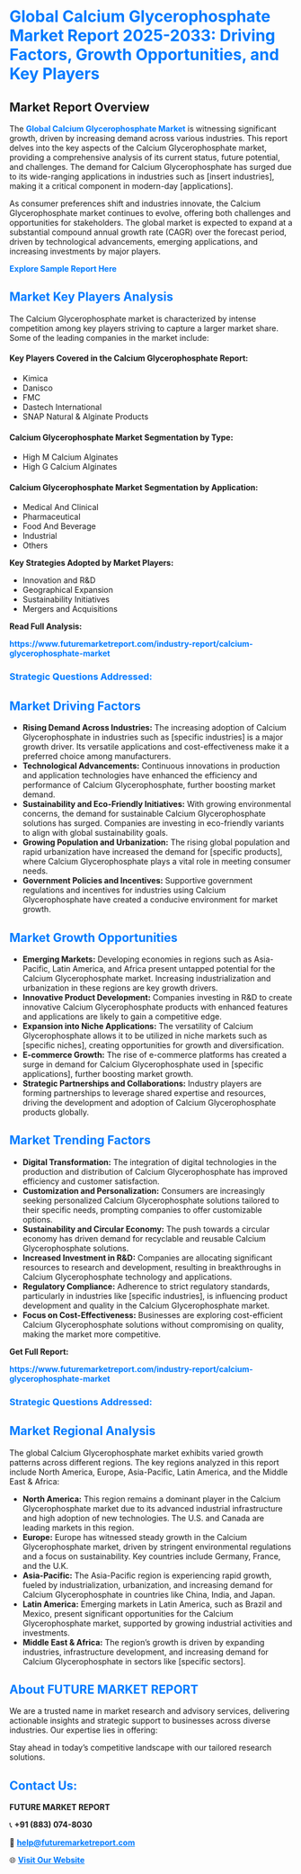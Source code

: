 <h1 style="color: #007BFF;">Global Calcium Glycerophosphate Market Report 2025-2033: Driving Factors, Growth Opportunities, and Key Players</h1>

<section id="overview">
<h2>Market Report Overview</h2>
<p>The <a href="https://www.futuremarketreport.com/industry-report/calcium-glycerophosphate-market" style="color: #007BFF; text-decoration: none;"><strong>Global Calcium Glycerophosphate Market</strong></a> is witnessing significant growth, driven by increasing demand across various industries. This report delves into the key aspects of the Calcium Glycerophosphate market, providing a comprehensive analysis of its current status, future potential, and challenges. The demand for Calcium Glycerophosphate has surged due to its wide-ranging applications in industries such as [insert industries], making it a critical component in modern-day [applications].</p>
<p>As consumer preferences shift and industries innovate, the Calcium Glycerophosphate market continues to evolve, offering both challenges and opportunities for stakeholders. The global market is expected to expand at a substantial compound annual growth rate (CAGR) over the forecast period, driven by technological advancements, emerging applications, and increasing investments by major players.</p>
</section>

<section id="overview">
<p><a href="https://www.futuremarketreport.com/request-sample/reportId=34061" style="color: #007BFF; text-decoration: none;"><strong>Explore Sample Report Here</strong></a></p>
</section>

<section id="key-players">
<h2 style="color: #007BFF;">Market Key Players Analysis</h2>
<p>The Calcium Glycerophosphate market is characterized by intense competition among key players striving to capture a larger market share. Some of the leading companies in the market include:</p>
<h4>Key Players Covered in the Calcium Glycerophosphate Report:</h4>
<ul><li>Kimica</li><li>Danisco</li><li>FMC</li><li>Dastech International</li><li>SNAP Natural &amp; Alginate Products</li></ul>
<h4>Calcium Glycerophosphate Market Segmentation by Type:</h4>
<ul><li>High M Calcium Alginates</li><li>High G Calcium Alginates</li></ul>

<h4>Calcium Glycerophosphate Market Segmentation by Application:</h4>
<ul><li>Medical And Clinical</li><li>Pharmaceutical</li><li>Food And Beverage</li><li>Industrial</li><li>Others</li></ul>
<p><strong>Key Strategies Adopted by Market Players:</strong></p>
<ul>
<li>Innovation and R&D</li>
<li>Geographical Expansion</li>
<li>Sustainability Initiatives</li>
<li>Mergers and Acquisitions</li>
</ul>
</section>

<section>
<p><strong>Read Full Analysis: </strong></p><a href="https://www.futuremarketreport.com/industry-report/calcium-glycerophosphate-market" style="color: #007BFF; text-decoration: none;"><strong>https://www.futuremarketreport.com/industry-report/calcium-glycerophosphate-market</strong></a>
<h3 style="color: #007BFF;">Strategic Questions Addressed:</h3>
</section>

<section id="driving-factors">
<h2 style="color: #007BFF;">Market Driving Factors</h2>
<ul>
<li><strong>Rising Demand Across Industries:</strong> The increasing adoption of Calcium Glycerophosphate in industries such as [specific industries] is a major growth driver. Its versatile applications and cost-effectiveness make it a preferred choice among manufacturers.</li>
<li><strong>Technological Advancements:</strong> Continuous innovations in production and application technologies have enhanced the efficiency and performance of Calcium Glycerophosphate, further boosting market demand.</li>
<li><strong>Sustainability and Eco-Friendly Initiatives:</strong> With growing environmental concerns, the demand for sustainable Calcium Glycerophosphate solutions has surged. Companies are investing in eco-friendly variants to align with global sustainability goals.</li>
<li><strong>Growing Population and Urbanization:</strong> The rising global population and rapid urbanization have increased the demand for [specific products], where Calcium Glycerophosphate plays a vital role in meeting consumer needs.</li>
<li><strong>Government Policies and Incentives:</strong> Supportive government regulations and incentives for industries using Calcium Glycerophosphate have created a conducive environment for market growth.</li>
</ul>
</section>

<section id="growth-opportunities">
<h2 style="color: #007BFF;">Market Growth Opportunities</h2>
<ul>
<li><strong>Emerging Markets:</strong> Developing economies in regions such as Asia-Pacific, Latin America, and Africa present untapped potential for the Calcium Glycerophosphate market. Increasing industrialization and urbanization in these regions are key growth drivers.</li>
<li><strong>Innovative Product Development:</strong> Companies investing in R&D to create innovative Calcium Glycerophosphate products with enhanced features and applications are likely to gain a competitive edge.</li>
<li><strong>Expansion into Niche Applications:</strong> The versatility of Calcium Glycerophosphate allows it to be utilized in niche markets such as [specific niches], creating opportunities for growth and diversification.</li>
<li><strong>E-commerce Growth:</strong> The rise of e-commerce platforms has created a surge in demand for Calcium Glycerophosphate used in [specific applications], further boosting market growth.</li>
<li><strong>Strategic Partnerships and Collaborations:</strong> Industry players are forming partnerships to leverage shared expertise and resources, driving the development and adoption of Calcium Glycerophosphate products globally.</li>
</ul>
</section>

<section id="trending-factors">
<h2 style="color: #007BFF;">Market Trending Factors</h2>
<ul>
<li><strong>Digital Transformation:</strong> The integration of digital technologies in the production and distribution of Calcium Glycerophosphate has improved efficiency and customer satisfaction.</li>
<li><strong>Customization and Personalization:</strong> Consumers are increasingly seeking personalized Calcium Glycerophosphate solutions tailored to their specific needs, prompting companies to offer customizable options.</li>
<li><strong>Sustainability and Circular Economy:</strong> The push towards a circular economy has driven demand for recyclable and reusable Calcium Glycerophosphate solutions.</li>
<li><strong>Increased Investment in R&D:</strong> Companies are allocating significant resources to research and development, resulting in breakthroughs in Calcium Glycerophosphate technology and applications.</li>
<li><strong>Regulatory Compliance:</strong> Adherence to strict regulatory standards, particularly in industries like [specific industries], is influencing product development and quality in the Calcium Glycerophosphate market.</li>
<li><strong>Focus on Cost-Effectiveness:</strong> Businesses are exploring cost-efficient Calcium Glycerophosphate solutions without compromising on quality, making the market more competitive.</li>
</ul>
</section>

<section>
<p><strong>Get Full Report: </strong></p><a href="https://www.futuremarketreport.com/industry-report/calcium-glycerophosphate-market" style="color: #007BFF; text-decoration: none;"><strong>https://www.futuremarketreport.com/industry-report/calcium-glycerophosphate-market</strong></a>
<h3 style="color: #007BFF;">Strategic Questions Addressed:</h3>
</section>


<section id="regional-analysis">
<h2 style="color: #007BFF;">Market Regional Analysis</h2>
<p>The global Calcium Glycerophosphate market exhibits varied growth patterns across different regions. The key regions analyzed in this report include North America, Europe, Asia-Pacific, Latin America, and the Middle East & Africa:</p>
<ul>
<li><strong>North America:</strong> This region remains a dominant player in the Calcium Glycerophosphate market due to its advanced industrial infrastructure and high adoption of new technologies. The U.S. and Canada are leading markets in this region.</li>
<li><strong>Europe:</strong> Europe has witnessed steady growth in the Calcium Glycerophosphate market, driven by stringent environmental regulations and a focus on sustainability. Key countries include Germany, France, and the U.K.</li>
<li><strong>Asia-Pacific:</strong> The Asia-Pacific region is experiencing rapid growth, fueled by industrialization, urbanization, and increasing demand for Calcium Glycerophosphate in countries like China, India, and Japan.</li>
<li><strong>Latin America:</strong> Emerging markets in Latin America, such as Brazil and Mexico, present significant opportunities for the Calcium Glycerophosphate market, supported by growing industrial activities and investments.</li>
<li><strong>Middle East & Africa:</strong> The region’s growth is driven by expanding industries, infrastructure development, and increasing demand for Calcium Glycerophosphate in sectors like [specific sectors].</li>
</ul>
</section>

<footer>
<h2 style="color: #007BFF;">About FUTURE MARKET REPORT</h2>
<p>We are a trusted name in market research and advisory services, delivering actionable insights and strategic support to businesses across diverse industries. Our expertise lies in offering:</p>

<p>Stay ahead in today’s competitive landscape with our tailored research solutions.</p>

<h2 style="color: #007BFF;">Contact Us:</h2>
<p><strong>FUTURE MARKET REPORT</strong></p>
<p>📞 <strong>+91 (883) 074-8030</strong></p>
<p>📧 <strong><a href="mailto:help@futuremarketreport.com" style="color: #007BFF;">help@futuremarketreport.com</a></strong></p>
<p>🌐 <strong><a href="https://www.futuremarketreport.com/" style="color: #007BFF;">Visit Our Website</a></strong></p>
</footer>